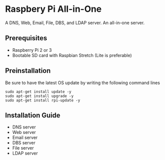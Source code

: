 # Raspbery Pi All-in-One
A DNS, Web, Email, File, DBS, and LDAP server. An all-in-one server.

## Prerequisites
  - Raspberry Pi 2 or 3
  - Bootable SD card with Raspbian Stretch (Lite is preferable)
  
## Preinstallation
Be sure to have the latest OS update by writing the following command lines
```
sudo apt-get install update -y
sudo apt-get install upgrade -y
sudo apt-get install rpi-update -y
```

## Installation Guide
  - DNS server
  - Web server
  - Email server
  - DBS server
  - File server
  - LDAP server
  
